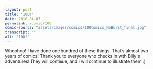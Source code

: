 ```yaml
---
layout: post
title: "100!"
date: 2018-04-03
permalink: /comic/100
comic-source: "assets/images/comics/100Comics_NoBurst_final.jpg"
transcript: ""
alt: "100!"
---
```


Whoohoo! I have done one hundred of these things. That's almost two years of comics!  Thank you to everyone who checks in with Billy's adventures! They will continue, and I will continue to illustrate them :)
